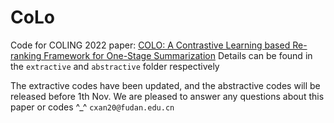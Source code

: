 # CoLo
Code for COLING 2022 paper: [COLO: A Contrastive Learning based Re-ranking Framework for One-Stage Summarization](https://arxiv.org/pdf/2209.14569v1.pdf)
Details can be found in the  `extractive` and `abstractive` folder respectively


The extractive codes have been updated, and the abstractive codes will be released before 1th Nov.
We are pleased to answer any questions about this paper or codes ^_^ `cxan20@fudan.edu.cn` 
